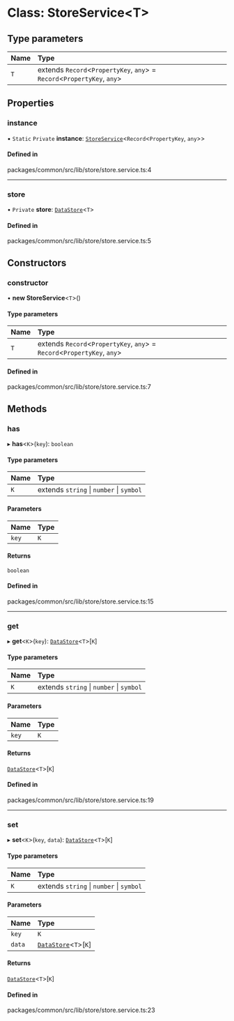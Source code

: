 # Class: StoreService<T\>

## Type parameters

| Name | Type |
| :------ | :------ |
| `T` | extends `Record`<`PropertyKey`, `any`\> = `Record`<`PropertyKey`, `any`\> |

## Properties

### instance

▪ `Static` `Private` **instance**: [`StoreService`](StoreService.md)<`Record`<`PropertyKey`, `any`\>\>

#### Defined in

packages/common/src/lib/store/store.service.ts:4

___

### store

• `Private` **store**: [`DataStore`](../types/DataStore.md)<`T`\>

#### Defined in

packages/common/src/lib/store/store.service.ts:5

## Constructors

### constructor

• **new StoreService**<`T`\>()

#### Type parameters

| Name | Type |
| :------ | :------ |
| `T` | extends `Record`<`PropertyKey`, `any`\> = `Record`<`PropertyKey`, `any`\> |

#### Defined in

packages/common/src/lib/store/store.service.ts:7

## Methods

### has

▸ **has**<`K`\>(`key`): `boolean`

#### Type parameters

| Name | Type |
| :------ | :------ |
| `K` | extends `string` \| `number` \| `symbol` |

#### Parameters

| Name | Type |
| :------ | :------ |
| `key` | `K` |

#### Returns

`boolean`

#### Defined in

packages/common/src/lib/store/store.service.ts:15

___

### get

▸ **get**<`K`\>(`key`): [`DataStore`](../types/DataStore.md)<`T`\>[`K`]

#### Type parameters

| Name | Type |
| :------ | :------ |
| `K` | extends `string` \| `number` \| `symbol` |

#### Parameters

| Name | Type |
| :------ | :------ |
| `key` | `K` |

#### Returns

[`DataStore`](../types/DataStore.md)<`T`\>[`K`]

#### Defined in

packages/common/src/lib/store/store.service.ts:19

___

### set

▸ **set**<`K`\>(`key`, `data`): [`DataStore`](../types/DataStore.md)<`T`\>[`K`]

#### Type parameters

| Name | Type |
| :------ | :------ |
| `K` | extends `string` \| `number` \| `symbol` |

#### Parameters

| Name | Type |
| :------ | :------ |
| `key` | `K` |
| `data` | [`DataStore`](../types/DataStore.md)<`T`\>[`K`] |

#### Returns

[`DataStore`](../types/DataStore.md)<`T`\>[`K`]

#### Defined in

packages/common/src/lib/store/store.service.ts:23

